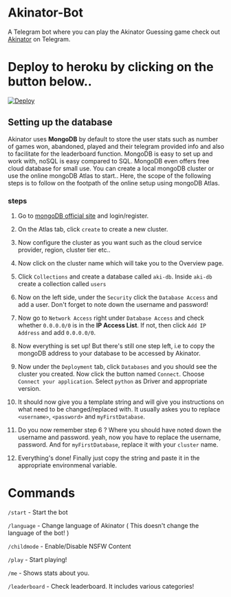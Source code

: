 # Akinator-Bot
A Telegram bot where you can play the Akinator Guessing game
check out [Akinator](https://t.me/aki_akinator_bot) on Telegram.
# Deploy to heroku by clicking on the button below..
[![Deploy](https://www.herokucdn.com/deploy/button.svg)](https://dashboard.heroku.com/new?button-url=https%3A%2F%2Fgithub.com%2Fadenosinetp10%2FAkinator-bot&template=https%3A%2F%2Fgithub.com%2Fadenosinetp10%2FAkinator-bot
)

## Setting up the database

Akinator uses **MongoDB** by default to store the user stats such as number of games won, abandoned, played and their telegram provided info and also to facilitate for the leaderboard function. MongoDB is easy to set up and work with, noSQL is easy compared to SQL. MongoDB even offers free cloud database for small use. You can create a local mongoDB cluster or use the online mongoDB Atlas to start.. Here, the scope of the following steps is to follow on the footpath of the online setup using mongoDB Atlas.

### steps

1) Go to [mongoDB official site](https://www.mongodb.com/) and login/register.

2) On the Atlas tab, click `create` to create a new cluster.

3) Now configure the cluster as you want such as the cloud service provider, region, cluster tier etc..

4) Now click on the cluster name which will take you to the Overview page.

5) Click `Collections` and create a database called `aki-db`. Inside `aki-db` create a collection called `users`

6) Now on the left side, under the `Security` click the `Database Access` and add a user. Don't forget to note down the username and password!

7) Now go to `Network Access` right under `Database Access` and check whether `0.0.0.0/0` is in the **IP Access List**. If not, then click `Add IP Address` and add `0.0.0.0/0`.

8) Now everything is set up! But there's still one step left, i.e to copy the mongoDB address to your database to be accessed by Akinator.

9) Now under the `Deployment` tab, click `Databases` and you should see the cluster you created. Now click the button named `Connect`. Choose `Connect your application`. Select `python` as Driver and appropriate version.

10) It should now give you a template string and will give you instructions on what need to be changed/replaced with. It usually askes you to replace `<username>`, `<password>` and `myFirstDatabase`.

11) Do you now remember step 6 ? Where you should have noted down the username and password. yeah, now you have to replace the username, password. And for `myFirstDatabase`, replace it with your `cluster` name.

12) Everything's done! Finally just copy the string and paste it in the appropriate environmenal variable.


 
# Commands
`/start` - Start the bot

`/language` - Change language of Akinator ( This doesn't change the language of the bot! )

`/childmode` - Enable/Disable NSFW Content

`/play` - Start playing!

`/me` - Shows stats about you.

`/leaderboard` - Check leaderboard. It includes various categories!

